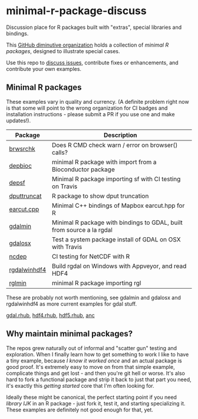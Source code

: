 # minimal-r-package-discuss

Discussion place for R packages built with "extras", special libraries and bindings. 

This [GitHub diminutive organization](https://github.com/diminutive) holds a collection of *minimal R packages*, designed to illustrate special cases. 

Use this repo to [discuss issues](https://github.com/diminutive/minimal-r-package-discuss/issues), contribute fixes or enhancements, and contribute your own examples.

## Minimal R packages

These examples vary in quality and currency. (A definite problem right now is that some will point to the wrong organization for CI badges and installation instructions - please submit a PR if you use one and make updates!). 

Package | Description
-------------------------------------------------------------- | ----------------------------------
[brwsrchk](https://github.com/diminutive/brwsrchk.git)         | Does R CMD check warn / error on browser() calls?
[depbioc](https://github.com/diminutive/depbioc.git)           | minimal R package with import from a Bioconductor package
[depsf](https://github.com/diminutive/depsf.git)               | Minimal R package importing sf with CI testing on Travis
[dputtruncat](https://github.com/diminutive/dputtruncat.git)   | R package to show dput truncation
[earcut.cpp](https://github.com/diminutive/earcut.cpp.git)     | Minimal C++ bindings of Mapbox earcut.hpp for R
[gdalmin](https://github.com/diminutive/gdalmin.git)           | Minimal R package with bindings to GDAL, built from source a la rgdal
[gdalosx](https://github.com/diminutive/gdalosx.git)           | Test a system package install of GDAL on OSX with Travis
[ncdep](https://github.com/diminutive/ncdep.git)               | CI testing for NetCDF with R
[rgdalwinhdf4](https://github.com/diminutive/rgdalwinhdf4.git) | Build rgdal on Windows with Appveyor, and read HDF4
[rglmin](https://github.com/diminutive/rglmin.git)             | minimal R package importing rgl

These are probably not worth mentioning, see gdalmin and gdalosx and rgdalwinhdf4 as more current examples for gdal stuff. 

[gdal.rhub](https://github.com/diminutive/gdal.rhub.git), [hdf4.rhub](https://github.com/diminutive/hdf4.rhub.git), [hdf5.rhub](https://github.com/diminutive/hdf5.rhub.git), [anc](https://github.com/diminutive/anc.git) 


## Why maintain minimal packages? 

The repos grew naturally out of informal and "scatter gun" testing and exploration. When I finally learn how to get something to work I like to have a tiny example, because *I know it worked once* and an actual package is good proof. It's extremely easy to move on from that simple example, complicate things and get lost - and then you're git hell or worse. It's also hard to fork a functional package and strip it back to just that part you need, it's exactly this *getting started* core that I'm often looking for. 

Ideally these might be canonical, the perfect starting point if you need *library IJK* in an R package - just fork it, test it, and starting specializing it. These examples are definitely not good enough for that, yet. 

